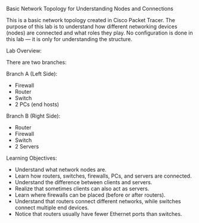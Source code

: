 Basic Network Topology for Understanding Nodes and Connections

This is a basic network topology created in Cisco Packet Tracer. The purpose of this lab is to understand how different networking devices (nodes) are connected and what roles they play. No configuration is done in this lab — it is only for understanding the structure.

Lab Overview:

There are two branches:

Branch A (Left Side):
- Firewall
- Router
- Switch
- 2 PCs (end hosts)

Branch B (Right Side):
- Router
- Firewall
- Switch
- 2 Servers

Learning Objectives:
- Understand what network nodes are.
- Learn how routers, switches, firewalls, PCs, and servers are connected.
- Understand the difference between clients and servers.
- Realize that sometimes clients can also act as servers.
- Learn where firewalls can be placed (before or after routers).
- Understand that routers connect different networks, while switches connect multiple end devices.
- Notice that routers usually have fewer Ethernet ports than switches.
